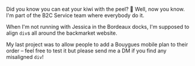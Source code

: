 Did you know you can eat your kiwi with the peel? 🥝 Well, now you know.
<br />I'm part of the B2C Service team where everybody do it.

When I'm not running with Jessica in the Bordeaux docks, I'm supposed to align `div`s all around the backmarket website.

My last project was to allow people to add a Bouygues mobile plan to their order – feel free to test it but please send me a DM if you find any misaligned `div`!
